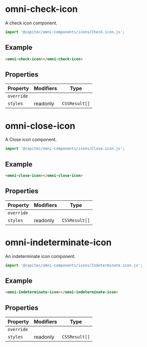 # omni-check-icon

A check icon component.

```js
import '@capitec/omni-components/icons/Check.icon.js';
```

## Example

```html
<omni-check-icon></omni-check-icon>
```

## Properties

| Property   | Modifiers | Type          |
|------------|-----------|---------------|
| `override` |           |               |
| `styles`   | readonly  | `CSSResult[]` |


# omni-close-icon

A Close icon component.

```js
import '@capitec/omni-components/icons/Close.icon.js';
```

## Example

```html
<omni-close-icon></omni-close-icon>
```

## Properties

| Property   | Modifiers | Type          |
|------------|-----------|---------------|
| `override` |           |               |
| `styles`   | readonly  | `CSSResult[]` |


# omni-indeterminate-icon

An indeterminate icon component.

```js
import '@capitec/omni-components/icons/Indeterminate.icon.js';
```

## Example

```html
<omni-indeterminate-icon></omni-indeterminate-icon>
```

## Properties

| Property   | Modifiers | Type          |
|------------|-----------|---------------|
| `override` |           |               |
| `styles`   | readonly  | `CSSResult[]` |
